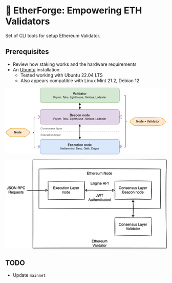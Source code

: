 # 🔱 EtherForge: Empowering ETH Validators

Set of CLI tools for setup Ethereum Validator.

## Prerequisites

* Review how staking works and the hardware requirements
* An [Ubuntu](https://docs.ethstaker.cc/ethstaker-knowledge-base/tutorials/installing-linux) installation.
  * Tested working with Ubuntu 22.04 LTS
  * Also appears compatible with Linux Mint 21.2, Debian 12

![alt text](./images/validator-arc.png)

![alt text](./images/cl-el-validator.png)

## TODO

* Update `mainnet`
